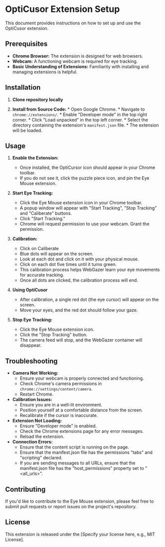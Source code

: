 # OptiCusor Extension Setup

This document provides instructions on how to set up and use the OptiCusor extension.

## Prerequisites

* **Chrome Browser:** The extension is designed for web browsers.
* **Webcam:** A functioning webcam is required for eye tracking.
* **Basic Understanding of Extensions:** Familiarity with installing and managing extensions is helpful.

## Installation

1.  **Clone repository locally**

2.   **Install from Source Code:**
    * Open Google Chrome.
    * Navigate to `chrome://extensions/`.
    * Enable "Developer mode" in the top right corner.
    * Click "Load unpacked" in the top left corner.
    * Select the directory containing the extension's `manifest.json` file.
    * The extension will be loaded.

## Usage

1.  **Enable the Extension:**
    * Once installed, the OptiCursor icon should appear in your Chrome toolbar.
    * If you do not see it, click the puzzle piece icon, and pin the Eye Mouse extension.

2.  **Start Eye Tracking:**
    * Click the Eye Mouse extension icon in your Chrome toolbar.
    * A popup window will appear with "Start Tracking", "Stop Tracking" and "Caliberate" buttons.
    * Click "Start Tracking."
    * Chrome will request permission to use your webcam. Grant the permission.

3.  **Calibration:**
    * Click on Caliberate
    * Blue dots will appear on the screen.
    * Look at each dot and click on it with your physical mouse.
    * Click on each dot five times until it turns green.
    * This calibration process helps WebGazer learn your eye movements for accurate tracking.
    * Once all dots are clicked, the calibration process will end.

5.  **Using OptiCusor**
    * After calibration, a single red dot (the eye cursor) will appear on the screen.
    * Move your eyes, and the red dot should follow your gaze.

6.  **Stop Eye Tracking:**
    * Click the Eye Mouse extension icon.
    * Click the "Stop Tracking" button.
    * The camera feed will stop, and the WebGazer container will disappear.

## Troubleshooting

* **Camera Not Working:**
    * Ensure your webcam is properly connected and functioning.
    * Check Chrome's camera permissions in `chrome://settings/content/camera`.
    * Restart Chrome.
* **Calibration Issues:**
    * Ensure you are in a well-lit environment.
    * Position yourself at a comfortable distance from the screen.
    * Recalibrate if the cursor is inaccurate.
* **Extension Not Loading:**
    * Ensure "Developer mode" is enabled.
    * Check the Chrome extensions page for any error messages.
    * Reload the extension.
* **Connection Errors:**
    * Ensure that the content script is running on the page.
    * Ensure that the manifest.json file has the permissions "tabs" and "scripting" declared.
    * If you are sending messages to all URLs, ensure that the manifest.json file has the "host_permissions" property set to "<all_urls>".

## Contributing

If you'd like to contribute to the Eye Mouse extension, please feel free to submit pull requests or report issues on the project's repository.

## License

This extension is released under the [Specify your license here, e.g., MIT License].
